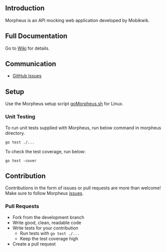 
## Introduction

Morpheus is an API mocking web application developed by Mobikwik.

## Full Documentation

Go to [Wiki](https://github.com/Mobikwik/morpheus/wiki) for details.

## Communication

- [GitHub Issues](https://github.com/Mobikwik/morpheus/issues)

## Setup

Use the Morpheus setup script [goMorpheus.sh](https://github.com/Mobikwik/morpheus/blob/master/goMorpheus.sh) for Linux.

### Unit Testing

To run unit tests supplied with Morpheus, run below command in morpheus directory.

```
go test ./...
```

To check the test coverage, run below:


```
go test -cover
```
## Contribution
Contributions in the form of issues or pull requests are more than welcome! Make sure to follow Morpheus [issues](https://github.com/Mobikwik/morpheus/issues).

### Pull Requests

- Fork from the development branch
- Write good, clean, readable code
- Write tests for your contribution
    + Run tests with `go test ./...`
    + Keep the test coverage high
- Create a pull request
